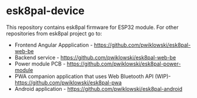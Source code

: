 # esk8pal-device

This repository contains esk8pal firmware for ESP32 module. For other repositories from esk8pal project go to:

- Frontend Angular Appplication - https://github.com/pwiklowski/esk8pal-web-be
- Backend service - https://github.com/pwiklowski/esk8pal-web-be
- Power module PCB - https://github.com/pwiklowski/esk8pal-power-module
- PWA companion application that uses Web Bluetooth API (WIP)- https://github.com/pwiklowski/esk8pal-pwa
- Android application - https://github.com/pwiklowski/esk8pal-android
